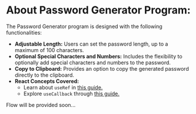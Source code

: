# About Password Generator Program:

The Password Generator program is designed with the following functionalities:
- **Adjustable Length:** Users can set the password length, up to a maximum of 100 characters.
- **Optional Special Characters and Numbers:** Includes the flexibility to optionally add special characters and numbers to the password.
- **Copy to Clipboard:** Provides an option to copy the generated password directly to the clipboard.
- **React Concepts Covered:**
  - Learn about `useRef` in [this guide.](https://github.com/Hardi185/ReactJS/blob/main/Hooks.md#3-useref-hook)
  - Explore `useCallback` through [this guide.](https://github.com/Hardi185/ReactJS/blob/main/Hooks.md#4-usecallback-hook)


 Flow will be provided soon...
